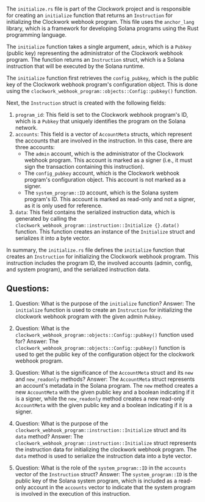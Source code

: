 
The `initialize.rs` file is part of the Clockwork project and is responsible for creating an `initialize` function that returns an `Instruction` for initializing the Clockwork webhook program. This file uses the `anchor_lang` library, which is a framework for developing Solana programs using the Rust programming language.

The `initialize` function takes a single argument, `admin`, which is a `Pubkey` (public key) representing the administrator of the Clockwork webhook program. The function returns an `Instruction` struct, which is a Solana instruction that will be executed by the Solana runtime.

The `initialize` function first retrieves the `config_pubkey`, which is the public key of the Clockwork webhook program's configuration object. This is done using the `clockwork_webhook_program::objects::Config::pubkey()` function.

Next, the `Instruction` struct is created with the following fields:

1. `program_id`: This field is set to the Clockwork webhook program's ID, which is a `Pubkey` that uniquely identifies the program on the Solana network.
2. `accounts`: This field is a vector of `AccountMeta` structs, which represent the accounts that are involved in the instruction. In this case, there are three accounts:
   - The `admin` account, which is the administrator of the Clockwork webhook program. This account is marked as a signer (i.e., it must sign the transaction containing this instruction).
   - The `config_pubkey` account, which is the Clockwork webhook program's configuration object. This account is not marked as a signer.
   - The `system_program::ID` account, which is the Solana system program's ID. This account is marked as read-only and not a signer, as it is only used for reference.
3. `data`: This field contains the serialized instruction data, which is generated by calling the `clockwork_webhook_program::instruction::Initialize {}.data()` function. This function creates an instance of the `Initialize` struct and serializes it into a byte vector.

In summary, the `initialize.rs` file defines the `initialize` function that creates an `Instruction` for initializing the Clockwork webhook program. This instruction includes the program ID, the involved accounts (admin, config, and system program), and the serialized instruction data.
## Questions: 
 1. Question: What is the purpose of the `initialize` function?
   Answer: The `initialize` function is used to create an `Instruction` for initializing the clockwork webhook program with the given admin `Pubkey`.

2. Question: What is the `clockwork_webhook_program::objects::Config::pubkey()` function used for?
   Answer: The `clockwork_webhook_program::objects::Config::pubkey()` function is used to get the public key of the configuration object for the clockwork webhook program.

3. Question: What is the significance of the `AccountMeta` struct and its `new` and `new_readonly` methods?
   Answer: The `AccountMeta` struct represents an account's metadata in the Solana program. The `new` method creates a new `AccountMeta` with the given public key and a boolean indicating if it is a signer, while the `new_readonly` method creates a new read-only `AccountMeta` with the given public key and a boolean indicating if it is a signer.

4. Question: What is the purpose of the `clockwork_webhook_program::instruction::Initialize` struct and its `data` method?
   Answer: The `clockwork_webhook_program::instruction::Initialize` struct represents the instruction data for initializing the clockwork webhook program. The `data` method is used to serialize the instruction data into a byte vector.

5. Question: What is the role of the `system_program::ID` in the `accounts` vector of the `Instruction` struct?
   Answer: The `system_program::ID` is the public key of the Solana system program, which is included as a read-only account in the `accounts` vector to indicate that the system program is involved in the execution of this instruction.
    